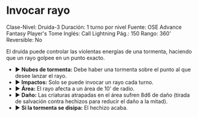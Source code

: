 # Invocar rayo

Clase-Nivel: Druida-3
Duración: 1 turno por nivel
Fuente: OSE Advance Fantasy Player's Tome
Inglés: Call Lightning
Pág.: 150
Rango: 360’
Reversible: No

El druida puede controlar las violentas energías de una tormenta, haciendo que un rayo golpee en un punto exacto. 

- ▶ **Nubes de tormenta:** Debe haber una tormenta sobre el punto al que desee lanzar el rayo.
- ▶ **Impactos:** Solo se puede invocar un rayo cada turno.
- ▶ **Área:** El rayo afecta a un área de 10’ de radio.
- ▶ **Daño:** Las criaturas atrapadas en el área sufren 8d6 de daño (tirada de salvación contra hechizos para reducir el daño a la mitad).
- ▶ **Si la tormenta se disipa:** El hechizo acaba.